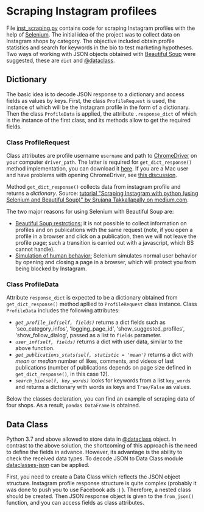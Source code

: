 # Scraping Instagram profilees

File [inst_scraping.py]() contains code for scraping Instagram profiles with the help of [Selenium](https://www.selenium.dev/). The initial idea of the project was to collect data on Instagram shops by category. The objective included obtain profile statistics and search for keywords in the bio to test marketing hypotheses. Two ways of working with JSON objects obtained with [Beautiful Soup](https://www.crummy.com/software/BeautifulSoup/bs4/doc/) were suggested, these are `dict` and [@dataclass](https://docs.python.org/3/library/dataclasses.html). 

## Dictionary

The basic idea is to decode JSON response to a dictionary and access fields as values by keys. First, the class `ProfileRequest` is used, the instance of which will be the Instagram profile in the form of a dictionary. Then the class `ProfileData` is applied, the attribute `.response_dict` of which is the instance of the first class, and its methods allow to get the required fields.

### Class ProfileRequest

Class attributes are profile username `username` and path to [ChromeDriver](https://chromedriver.chromium.org/) on your computer `driver_path`. The latter is required for `get_dict_response()` method implementation, you can download it [here](https://chromedriver.chromium.org/downloads). If you are a Mac user and have problems with opening ChromeDriver, see [this discussion](https://stackoverflow.com/questions/60362018/macos-catalinav-10-15-3-error-chromedriver-cannot-be-opened-because-the-de).

Method `get_dict_response()` collects data from instagram profile and returns a *dictionary*. Source: [tutorial "Scraping Instagram with python (using Selenium and Beautiful Soup)" by Srujana Takkallapally on medium.com](https://medium.com/@srujana.rao2/scraping-instagram-with-python-using-selenium-and-beautiful-soup-8b72c186a058). 

The two major reasons for using Selenium with Beautiful Soup are:

* [Beautiful Soup restrctions:](https://towardsdatascience.com/real-world-example-on-web-scraping-with-selenium-and-beautiful-soup-3e615dbc1fa1) it is not possible to collect information on profiles and on publications with the same request (note, if you open a profile in a browser and click on a publication, then we will not leave the profile page; such a transition is carried out with a javascript, which BS cannot handle).
* [Simulation of human behavior:](https://towardsdatascience.com/in-10-minutes-web-scraping-with-beautiful-soup-and-selenium-for-data-professionals-8de169d36319) Selenium simulates normal user behavior by opening and closing a page in a browser, which will protect you from being blocked by Instagram.

### Class ProfileData

Attribute `response_dict` is expected to be a dictionary obtained from `get_dict_response()` method apllied to `ProfileRequest` class instance. Class `ProfileData` includes the following attributes:

* *`get_profile_inf(self, fields)`* returns a dict fields such as 'seo_category_infos', 'logging_page_id', 'show_suggested_profiles', 'show_follow_dialog', passed as a list to `fields` parameter.
* *`user_inf(self, fields)`* returns a dict with user data, similar to the above function.
* *`get_publications_stats(self, statistic = 'mean')`* returns a dict with *mean* or *median* number of likes, comments, and videos of last publications (number of publications depends on page size defined in `get_dict_response()`, in this case 12).
* *`search_bio(self, key_words)`* looks for keywords from a list `key_words` and returns a dictionary with words as keys and `True/False` as values.

Below the classes declaration, you can find an example of scraping data of four shops. As a result, `pandas DataFrame` is obtained. 

## Data Class

Python 3.7 and above allowed to store data in [@dataclass](https://realpython.com/python-data-classes/#alternatives-to-data-classes) object. In contrast to the above solution, the shortcoming of this approach is the need to define the fields in advance. However, its advantage is the ability to check the received data types. To decode JSON to Data Class module [dataclasses-json](https://lidatong.github.io/dataclasses-json/) can be applied.

First, you need to create a Data Class which reflects the JSON object structure. Instagram profile response structure is quite complex (probably it was done to push you to use Facebook ads :) ). Therefore, a nested class should be created. Then JSON response object is given to the `from_json()` function, and you can access fields as class attributes. 


